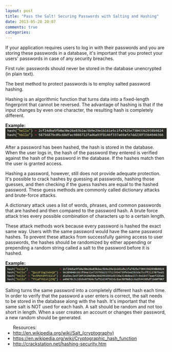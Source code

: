 ```yaml
---
layout: post
title: "Pass the Salt! Securing Passwords with Salting and Hashing"
date: 2013-05-28 20:07
comments: true
categories: 
---
```


If your application requires users to log in with their passwords and you are storing these passwords in a database, it's important that you protect your users' passwords in case of any security breaches. 

First rule: passwords should never be stored in the database unencrypted (in plain text).

The best method to protect passwords is to employ salted password hashing.

Hashing is an algorithmic function that turns data into a fixed-length fingerprint that cannot be reversed. The advantage of hashing is that if the input changes by even one character, the resulting hash is completely different.

<b>Example:</b><br>
<img src="/images/hash.png"></img>

After a password has been hashed, the hash is stored in the database. When the user logs in, the hash of the password they entered is verified against the hash of the password in the database. If the hashes match then the user is granted access.

Hashing a password, however, still does not provide adequate protection. It's possible to crack hashes by guessing at passwords, hashing those guesses, and then checking if the guess hashes are equal to the hashed password. These guess methods are commonly called dictionary attacks and brute-force attacks.

A dictionary attack uses a list of words, phrases, and common passwords that are hashed and then compared to the password hash. A brute force attack tries every possible combination of characters up to a certain length.

These attack methods work because every password is hashed the exact same way. Users with the same password would have the same password hashes. To prevent these attacks from successfully gaining access to user passwords, the hashes should be randomized by either appending or prepending a random string called a salt to the password before it is hashed.

<b>Example:</b>
<img src="/images/salted_hash.png"></img>

Salting turns the same password into a completely different hash each time. In order to verify that the password a user enters is correct, the salt needs to be stored in the database along with the hash. It's important that the same salt is NOT used for each hash. A salt should be random and not too short in length. When a user creates an account or changes their password, a new random should be generated.

<ul>Resources:
<li><a href="http://en.wikipedia.org/wiki/Salt_(cryptography)">http://en.wikipedia.org/wiki/Salt_(cryptography)</a></li>
<li><a href="https://en.wikipedia.org/wiki/Cryptographic_hash_function">https://en.wikipedia.org/wiki/Cryptographic_hash_function</a></li>
<li><a href="http://crackstation.net/hashing-security.htm">http://crackstation.net/hashing-security.htm</a></li>
</ul>